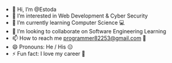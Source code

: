 - 👋 Hi, I’m @Estoda
- 👀 I’m interested in Web Development & Cyber Security
- 🌱 I’m currently learning Computer Science 💻
- 💞️ I’m looking to collaborate on Software Engineering Learning
- 📫 How to reach me programmer82253@gmail.com 📨
- 😄 Pronouns: He / His 😑
- ⚡ Fun fact: I love my career 🥰

<!---
Estoda/Estoda is a ✨ special ✨ repository because its `README.md` (this file) appears on your GitHub profile.
You can click the Preview link to take a look at your changes.
--->
